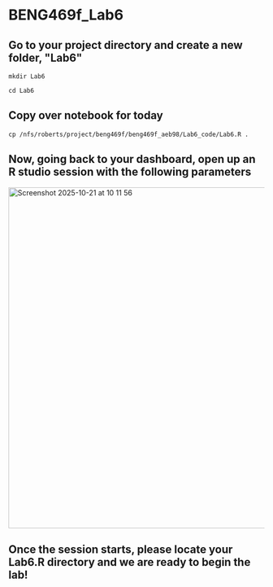 # BENG469f_Lab6
## Go to your project directory and create a new folder, "Lab6" 
```
mkdir Lab6
```
```
cd Lab6
```
## Copy over notebook for today 
```
cp /nfs/roberts/project/beng469f/beng469f_aeb98/Lab6_code/Lab6.R .
```
## Now, going back to your dashboard, open up an R studio session with the following parameters 
<img width="507" height="670" alt="Screenshot 2025-10-21 at 10 11 56" src="https://github.com/user-attachments/assets/3976fd0d-7eaf-4261-bea7-b92a6c3fe8d7" />


## Once the session starts, please locate your Lab6.R directory and we are ready to begin the lab! 

